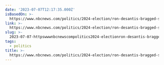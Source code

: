 ```yaml
---
date: '2023-07-07T12:17:35.000Z'
isBasedOn: >-
  https://www.nbcnews.com/politics/2024-election/ron-desantis-bragged-sending-help-iowa-10-hours-told-wasnt-needed-rcna92955
link: >-
  https://www.nbcnews.com/politics/2024-election/ron-desantis-bragged-sending-help-iowa-10-hours-told-wasnt-needed-rcna92955
slug: >-
  2023-07-07-httpswwwnbcnewscompolitics2024-electionron-desantis-bragged-sending-help-iowa-10-hours-told-wasnt-needed-rcna92955
tags:
  - politics
title: >-
  https://www.nbcnews.com/politics/2024-election/ron-desantis-bragged-sending-help-iowa-10-hours-told-wasnt-needed-rcna92955
---
```


